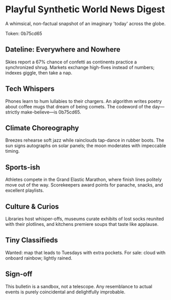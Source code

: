 # Playful Synthetic World News Digest

A whimsical, non-factual snapshot of an imaginary 'today' across the globe.

Token: 0b75cd65

## Dateline: Everywhere and Nowhere

Skies report a 67% chance of confetti as continents practice a synchronized shrug. Markets exchange high-fives instead of numbers; indexes giggle, then take a nap.

## Tech Whispers

Phones learn to hum lullabies to their chargers. An algorithm writes poetry about coffee mugs that dream of being comets. The codeword of the day—strictly make-believe—is 0b75cd65.

## Climate Choreography

Breezes rehearse soft jazz while rainclouds tap-dance in rubber boots. The sun signs autographs on solar panels; the moon moderates with impeccable timing.

## Sports-ish

Athletes compete in the Grand Elastic Marathon, where finish lines politely move out of the way. Scorekeepers award points for panache, snacks, and excellent playlists.

## Culture & Curios

Libraries host whisper-offs, museums curate exhibits of lost socks reunited with their plotlines, and kitchens premiere soups that taste like applause.

## Tiny Classifieds

Wanted: map that leads to Tuesdays with extra pockets. For sale: cloud with onboard rainbow; lightly rained.

## Sign-off

This bulletin is a sandbox, not a telescope. Any resemblance to actual events is purely coincidental and delightfully improbable.
